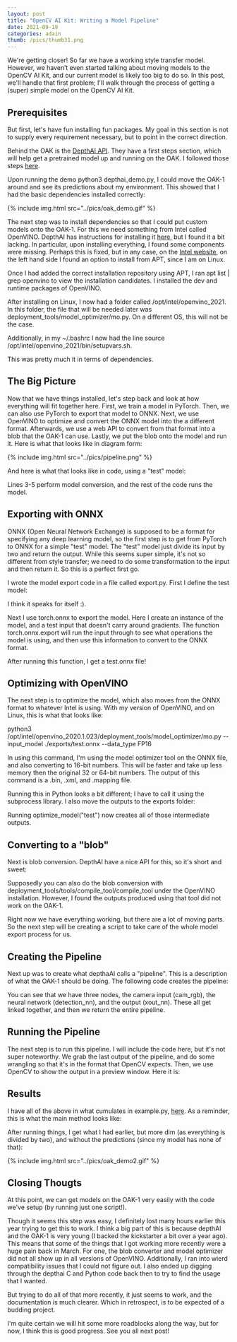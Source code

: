 ```yaml
---
layout: post
title: "OpenCV AI Kit: Writing a Model Pipeline"
date: 2021-09-19
categories: adain
thumb: /pics/thumb31.png
---
```



We're getting closer! So far we have a working style transfer model. However, we haven’t even started talking about moving models to the OpenCV AI Kit, and our current model is likely too big to do so. In this post, we'll handle that first problem; I'll walk through the process of getting a (super) simple model on the OpenCV AI Kit.

## Prerequisites

But first, let's have fun installing fun packages. My goal in this section is not to supply every requirement necessary, but to point in the correct direction.

Behind the OAK is the [DepthAI API](https://docs.luxonis.com/en/latest/). They have a first steps section, which will help get a pretrained model up and running on the OAK. I followed those steps [here](https://docs.luxonis.com/en/latest/pages/tutorials/first_steps/).

Upon running the demo <span class="code">python3 depthai_demo.py</span>, I could move the OAK-1 around and see its predictions about my environment. This showed that I had the basic dependencies installed correctly:

{% include img.html src="../pics/oak_demo.gif" %}

The next step was to install dependencies so that I could put custom models onto the OAK-1. For this we need something from Intel called OpenVINO. DepthAI has instructions for installing it [here](https://docs.luxonis.com/en/latest/pages/tutorials/local_convert_openvino/), but I found it a bit lacking. In particular, upon installing everything, I found some components were missing. Perhaps this is fixed, but in any case, on the [Intel website](https://docs.openvinotoolkit.org/latest/openvino_docs_install_guides_installing_openvino_linux.html), on the left hand side I found an option to install from APT, since I am on Linux.

Once I had added the correct installation repository using APT, I ran <span class="code">apt list | grep openvino</span> to view the installation candidates. I installed the <span class="code">dev</span> and <span class="code">runtime</span> packages of OpenVINO.

After installing on Linux, I now had a folder called <span class="code">/opt/intel/openvino_2021</span>. In this folder, the file that will be needed later was <span class="code">deployment_tools/model_optimizer/mo.py</span>. On a different OS, this will not be the case.

Additionally, in my <span class="code">~/.bashrc</span> I now had the line <span class="code">source /opt/intel/openvino_2021/bin/setupvars.sh</span>.

This was pretty much it in terms of dependencies.


## The Big Picture

Now that we have things installed, let's step back and look at how everything will fit together here. First, we train a model in PyTorch. Then, we can also use PyTorch to export that model to ONNX. Next, we use OpenVINO to optimize and convert the ONNX model into the a different format. Afterwards, we use a web API to convert from that format into a blob that the OAK-1 can use. Lastly, we put the blob onto the model and run it. Here is what that looks like in diagram form:

{% include img.html src="../pics/pipeline.png" %}

And here is what that looks like in code, using a "test" model:

<script src="https://gist.github.com/J3698/33b9c00de822d8b5d5585cbe2a1867e8.js"></script>

Lines 3-5 perform model conversion, and the rest of the code runs the model.

## Exporting with ONNX

ONNX (Open Neural Network Exchange) is supposed to be a format for specifying any deep learning model, so the first step is to get from PyTorch to ONNX for a simple "test" model.  The "test" model just divide its input by two and return the output. While this seems super simple, it's not so different from style transfer; we need to do some transformation to the input and then return it. So this is a perfect first go.

I wrote the model export code in a file called <span class="code">export.py</span>. First I define the test model:

<script src="https://gist.github.com/J3698/e883a1e94069244c1341d8308726bde9.js"></script>

I think it speaks for itself :).

Next I use <span class="code">torch.onnx</span> to export the model. Here I create an instance of the model, and a test input that doesn't carry around gradients. The function <span class="code">torch.onnx.export</span> will run the input through to see what operations the model is using, and then use this information to convert to the ONNX format.

<script src="https://gist.github.com/J3698/04a01d11338cde5a0dd728886fcccfc1.js"></script>

After running this function, I get a <span class="code">test.onnx</span> file!

## Optimizing with OpenVINO

The next step is to optimize the model, which also moves from the ONNX format to whatever Intel is using. With my version of OpenVINO, and on Linux, this is what that looks like:

<div class="code"> python3 /opt/intel/openvino_2020.1.023/deployment_tools/model_optimizer/mo.py --input_model ./exports/test.onnx --data_type FP16
</div>

In  using this command, I'm using the model optimizer tool on the ONNX file, and also converting to 16-bit numbers. This will be faster and take up less memory then the original 32 or 64-bit numbers. The output of this command is a <span class="code">.bin</span>, <span class="code">.xml</span>, and <span class="code">.mapping</span> file.

Running this in Python looks a bit different; I have to call it using the subprocess library. I also move the outputs to the exports folder:

<script src="https://gist.github.com/J3698/3b6d70fc766549785a62e89a777de888.js"></script>

Running <span class="code">optimize_model("test")</span> now creates all of those intermediate outputs.

## Converting to a "blob"

Next is blob conversion. DepthAI have a nice API for this, so it's short and sweet:

<script src="https://gist.github.com/J3698/3cda3da3187dc1717dd2e37cdaaf8b12.js"></script>

Supposedly you can also do the blob conversion with <span class="code">deployment_tools/tools/compile_tool/compile_tool</span> under the OpenVINO installation. However, I found the outputs produced using that tool did not work on the OAK-1.

Right now we have everything working, but there are a lot of moving parts. So the next step will be creating a script to take care of the whole model export process for us.

## Creating the Pipeline

Next up was to create what depthaAI calls a "pipeline". This is a description of what the OAK-1 should be doing. The following code creates the pipeline:

<script src="https://gist.github.com/J3698/8139e8b8b1bf8a1fee6f9f4dcbdee031.js"></script>

You can see that we have three nodes, the camera input (cam_rgb), the neural network (detection_nn), and the output (xout_nn). These all get linked together, and then we return the entire pipeline.

## Running the Pipeline

The next step is to run this pipeline. I will include the code here, but it's not super noteworthy. We grab the last output of the pipeline, and do some wrangling so that it's in the format that OpenCV expects. Then, we use OpenCV to show the output in a preview window. Here it is:

<script src="https://gist.github.com/J3698/f14cebd835e7370c74fd88b881e74385.js"></script>

## Results

I have all of the above in what cumulates in <span class="code">example.py</span>, [here](). As a reminder, this is what the main method looks like:

<script src="https://gist.github.com/J3698/33b9c00de822d8b5d5585cbe2a1867e8.js"></script>

After running things, I get what I had earlier, but more dim (as everything is divided by two), and without the predictions (since my model has none of that):

{% include img.html src="../pics/oak_demo2.gif" %}


## Closing Thougts

At this point, we can get models on the OAK-1 very easily with the code we've setup (by running just one script!).

Though it seems this step was easy, I definitely lost many hours earlier this year trying to get this to work. I think a big part of this is because depthAI and the OAK-1 is very young (I backed the kickstarter a bit over a year ago). This means that some of the things that I got working more recently were a huge pain back in March. For one, the blob converter and model optimizer did not all show up in all versions of OpenVINO. Additionally, I ran into wierd compatibility issues that I could not figure out. I also ended up digging through the depthai C and Python code back then to try to find the usage that I wanted.

But trying to do all of that more recently, it just seems to work, and the documentation is much clearer. Which in retrospect, is to be expected of a budding project.

I'm quite certain we will hit some more roadblocks along the way, but for now, I think this is good progress. See you all next post!
